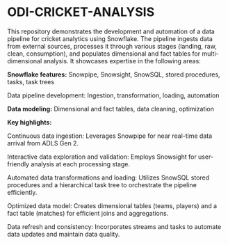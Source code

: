 # ODI-CRICKET-ANALYSIS

This repository demonstrates the development and automation of a data pipeline for cricket analytics using Snowflake. The pipeline ingests data from external sources, processes it through various stages (landing, raw, clean, consumption), and populates dimensional and fact tables for multi-dimensional analysis. It showcases expertise in the following areas:

**Snowflake features:** Snowpipe, Snowsight, SnowSQL, stored procedures, tasks, task trees

Data pipeline development: Ingestion, transformation, loading, automation

**Data modeling:** Dimensional and fact tables, data cleaning, optimization

**Key highlights:**

Continuous data ingestion: Leverages Snowpipe for near real-time data arrival from ADLS Gen 2.

Interactive data exploration and validation: Employs Snowsight for user-friendly analysis at each processing stage.

Automated data transformations and loading: Utilizes SnowSQL stored procedures and a hierarchical task tree to orchestrate the pipeline efficiently.

Optimized data model: Creates dimensional tables (teams, players) and a fact table (matches) for efficient joins and aggregations.

Data refresh and consistency: Incorporates streams and tasks to automate data updates and maintain data quality.
